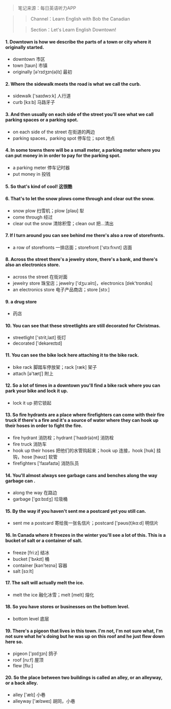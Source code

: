 > 笔记来源：每日英语听力APP

>> Channel：Learn English with Bob the Canadian
>
>> Section：Let's Learn English Downtown!

#### 1. Downtown is how we describe the parts of a town or city where it originally started. 
- downtown 市区
- town [taʊn] 市镇
- originally [ə'rɪdʒɪn(ə)lɪ] 最初 

#### 2. Where the sidewalk  meets the road is what we call the curb. 
- sidewalk ['saɪdwɔːk] 人行道
- curb [kɜːb] 马路牙子

#### 3.  And then usually on each side of the street you'll see what we call parking spaces or a parking spot.  
- on each side of the street 在街道的两边
- parking spaces，parking spot 停车位；spot 地点 

#### 4. In some towns there will be a small meter, a parking meter where you can put money in in order to pay for the parking spot.  
- a parking meter 停车记时器
- put money in 投钱 

#### 5. So that's kind of cool! 这很酷

#### 6. That's to let the snow plows come through and clear out the snow.  
- snow plow 扫雪机；plow [plaʊ] 犁 
- come through 经过
- clear out the snow 清除积雪；clean out 把…清出

#### 7.  If I turn around you can see behind me there's also a row of storefronts.  
- a row of storefronts 一排店面；storefront ['stɔːfrʌnt] 店面 

#### 8. Across the street there's a jewelry store, there's a bank, and there's also an electronics store.  
- across the street 在街对面
- jewelry store 珠宝店；jewelry ['dʒuːəlrɪ]，electronics [ɪlek'trɒnɪks]
- an electronics store 电子产品商店；store [stɔː]

#### 9. a drug store 
- 药店

#### 10. You can see that these streetlights are still decorated for Christmas.  
- streetlight ['strit,laɪt] 街灯
- decorated ['dekəreɪtɪd]

#### 11. You can see the bike lock here attaching it to the bike rack.  
- bike rack 脚踏车停放架；rack [ræk] 架子
- attach [ə'tætʃ] 附上

#### 12. So a lot of times in a downtown you'll find a bike rack where you can park your bike and lock it up. 
- lock it up 把它锁起

#### 13. So fire hydrants are a place where firefighters can come with their fire truck if there's a fire and it's a source of water where they can hook up their hoses in order to fight the fire. 
- fire hydrant 消防栓；hydrant ['haɪdr(ə)nt] 消防栓
- fire truck 消防车
- hook up their hoses 把他们的水管钩起来；hook up 连接，hook [hʊk] 挂钩，hose [həʊz] 软管 
- firefighters ['faɪəfaɪtə] 消防队员

#### 14. You'll almost always see garbage cans and benches along the way  garbage can .
- along the way 在路边
- garbage ['gɑːbɪdʒ] 垃圾桶

#### 15.  By the way if you haven't sent me a postcard yet you still can. 
- sent me a postcard 寄给我一张名信片；postcard ['pəʊs(t)kɑːd] 明信片 

#### 16. In Canada where it freezes in the winter you'll see a lot of this. This is a bucket of salt or a container of salt. 
- freeze [friːz] 结冰
- bucket ['bʌkɪt] 桶
- container [kən'teɪnə] 容器
- salt [sɔːlt] 

#### 17. The salt will actually melt the ice. 
- melt the ice 融化冰雪；melt [melt] 熔化 

#### 18. So you have stores or businesses on the bottom level. 
- bottom level 底层

#### 19. There's a pigeon that lives in this town. I'm not, I'm not sure what, I'm not sure what he's doing but he was up on this roof and he just flew down here so. 
- pigeon ['pɪdʒɪn] 鸽子
- roof [ruːf] 屋顶
- flew [fluː] 

#### 20. So the place between two buildings is called an alley, or an alleyway, or a back alley. 
- alley ['ælɪ] 小巷
- alleyway ['ælɪweɪ] 胡同，小巷 





